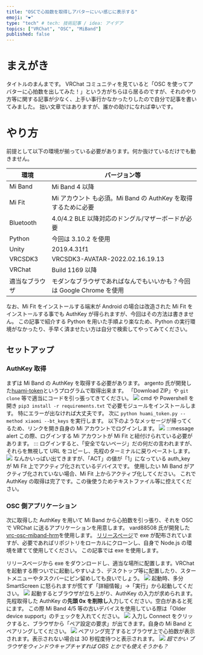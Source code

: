 ```yaml
---
title: "OSCで心拍数を取得しアバターにいい感じに表示する"
emoji: "❤"
type: "tech" # tech: 技術記事 / idea: アイデア
topics: ["VRChat", "OSC", "MiBand"]
published: false
---
```


# まえがき

タイトルのまんまです。
VRChat コミュニティを見ていると「OSC を使ってアバターに心拍数を出してみた！」という方がちらほら居るのですが、それのやり方等に関する記事が少なく、上手い事行かなかったりしたので自分で記事を書いてみました。
拙い文章ではありますが、誰かの助けになれば幸いです。

# やり方

前提として以下の環境が揃っている必要があります。何か抜けているだけでも動きません。

| 環境           | バージョン等                                                          |
| -------------- | --------------------------------------------------------------------- |
| Mi Band        | Mi Band 4 以降                                                        |
| Mi Fit         | Mi アカウント も必須。Mi Band の AuthKey を取得するために必要         |
| Bluetooth      | 4.0/4.2 BLE 以降対応のドングル/マザーボードが必要                     |
| Python         | 今回は 3.10.2 を使用                                                  |
| Unity          | 2019.4.31f1                                                           |
| VRCSDK3        | VRCSDK3-AVATAR-2022.02.16.19.13                                       |
| VRChat         | Build 1169 以降                                                       |
| 適当なブラウザ | モダンなブラウザであればなんでもいいかも？今回は Google Chrome を使用 |

なお、Mi Fit をインストールする端末が Android の場合は改造された Mi Fit をインストールする事でも AuthKey が得られますが、今回はその方法は書きません。
この記事で紹介する Python を用いた手順より楽なため、Python の実行環境がなかったり、手早く済ませたい方は自分で検索してやってみてください。

## セットアップ

### AuthKey 取得

まずは Mi Band の AuthKey を取得する必要があります。
argento 氏が開発した[huami-token](https://github.com/argrento/huami-token)というプログラムで取得出来ます。
「Download ZIP」や `git clone` 等で適当にコードを引っ張ってきてください。
![](/images/content-bdbba89ff8df5f/1.png)
cmd や Powershell を開き `pip3 install -r requirements.txt` で必要モジュールをインストールします。
特にエラーが出なければ大丈夫です。
次に `python huami_token.py --method xiaomi --bt_keys` を実行します。
以下のようなメッセージが帰ってくるため、リンクを開き自身の Mi アカウントでログインします。
![](/images/content-bdbba89ff8df5f/2.png)
:::message alert
この際、ログインする Mi アカウントが Mi Fit と紐付けられている必要があります。
:::
ログインすると、「安全でないページ」だの何だの言われますが、それらを無視して URL をコピーし、先程のターミナルに戻りペーストします。
![](/images/content-bdbba89ff8df5f/3.png)
なんかいっぱい出てきますが、「ACT」の値が「1」になっている auth_key が Mi Fit 上でアクティブ化されているデバイスです。
使用したい Mi Band がアクティブ化されていない場合、Mi Fit 上からアクティブ化してください。
これで AuthKey の取得は完了です。この後使うためテキストファイル等に控えてください。

### OSC 側アプリケーション

次に取得した AuthKey を用いて Mi Band から心拍数を引っ張り、それを OSC で VRChat に送るアプリケーションを用意します。
vard88508 氏が開発した[vrc-osc-miband-hrm](https://github.com/vard88508/vrc-osc-miband-hrm)を使用します。
[リリースページ](https://github.com/vard88508/vrc-osc-miband-hrm/releases)で exe が配布されていますが、必要であればリポジトリをローカルにクローンし、自身で Node.js の環境を建てて使用してください。
この記事では exe を使用します。

リリースページから exe をダウンロードし、適当な場所に配置します。VRChat を起動する際ついでに起動しやすいよう、デスクトップ等に配置したり、スタートメニューやタスクバーにピン留めしても良いでしょう。
![](/images/content-bdbba89ff8df5f/4.png)
起動時、多分 SmartScreen に怒られますが慌てず「詳細情報」→「実行」から起動してください。
![](/images/content-bdbba89ff8df5f/5.png)
起動するとブラウザが立ち上がり、AuthKey の入力が求められます。先程取得した AuthKey の**先頭 0x を削除し**入力してください。空白があると死にます。
この際 Mi Band 4/5 等の古いデバイスを使用している際は「Older device support」のチェックを入れてください。
![](/images/content-bdbba89ff8df5f/6.png)
入力し Connect をクリックすると、ブラウザから「ペア設定の要求」が出てきます。自身の Mi Band とペアリングしてください。
![](/images/content-bdbba89ff8df5f/7.png)
ペアリング完了するとブラウザ上で心拍数が表示されます。表示されない場合は 30 秒程度待つと表示されます。
![](/images/content-bdbba89ff8df5f/8.png) _超でかい ブラウザをウィンドウキャプチャすれば OBS とかでも使えそうかも？_

